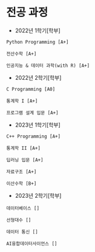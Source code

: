 # 전공 과정
- 2022년 1학기[학부]
```
Python Programming [A+]

전산수학 [A+]

인공지능 & 데이터 과학(with R) [A+]
```

- 2022년 2학기[학부]
```
C Programming [A0]

통계학 I [A+]

프로그램 설계 입문 [A+]
```

- 2023년 1학기[학부]
```
C++ Programming [A+]

통계학 II [A+]

딥러닝 입문 [A+]

자료구조 [A+]

이산수학 [B+]
```

- 2023년 2학기[학부]
```
데이터베이스 []

선형대수 []

데이터 통신 []

AI융합데이터사이언스 []
```
